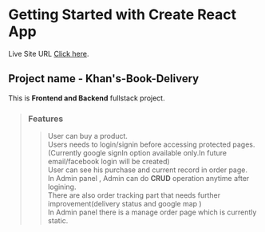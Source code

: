 # Getting Started with Create React App

Live Site URL [Click here](https://khans-books-delivery841.netlify.app/).


## Project name - Khan's-Book-Delivery

This is **Frontend and Backend** fullstack project.  


> ### Features
>> User can buy a product.  
>> Users needs to login/signin before accessing protected pages.(Currently google signIn option available only.In future email/facebook login will be created)  
>> User can see his purchase and current record in order page.  
>> In Admin panel , Admin can do **CRUD** operation anytime after logining.   
>> There are also order tracking part that needs further improvement(delivery status and google map )  
>> In Admin panel there is a manage order page which is currently static. 



